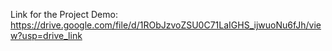 Link for the Project Demo:
https://drive.google.com/file/d/1RObJzvoZSU0C71LaIGHS_ijwuoNu6fJh/view?usp=drive_link
